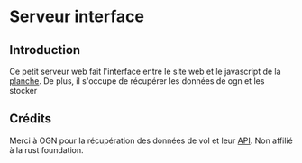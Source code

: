 # Serveur interface

## Introduction

Ce petit serveur web fait l'interface entre le site web et le javascript de la
[planche](http://github.com:planche-electronique/eplanche). De plus, il
s'occupe de récupérer les données de ogn et les stocker

## Crédits
Merci à OGN pour la récupération des données de vol et leur [API](https://gitlab.com/davischappins/ogn-flightbook/-/blob/master/doc/API.md).
Non affilié à la rust foundation.
